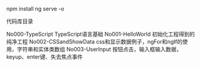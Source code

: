 
npm  install
ng serve -o


代码库目录

No000-TypeScript                  TypeScript语言基础
No001-HelloWorld                 初始化工程得到的纯净工程
No002-CSSandShowData     css和显示数据例子，ngFor和ngIf的使用，字符串和实体类数组
No003-UserInput                   按钮点击，输入框输入数据，keyup、enter键、失去焦点事件
